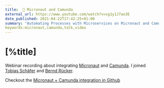 ```yaml
---
title:  📼 Micronaut and Camunda
external_url: https://www.youtube.com/watch?v=sg1y1J7ao3E
date_published: 2021-04-22T17:42:25+01:00
summary: "Automating Processes with Microservices on Micronaut and Camunda" webinar video
keywords:micronaut,camunda,talk,video
---
```


# [%title]

Webinar recording about integrating [Micronaut](https://micronaut.io) and [Camunda](https://camunda.com). I joined [Tobias Schäfer](https://twitter.com/toschaef) and [Bernd Rücker](https://twitter.com/berndruecker). 

Checkout the [Micronaut + Camunda integration in Github](https://github.com/NovatecConsulting/micronaut-camunda-bpm)